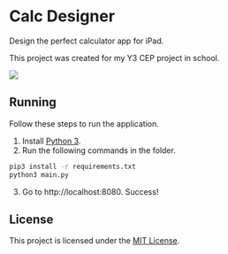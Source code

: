 # Calc Designer

Design the perfect calculator app for iPad.

This project was created for my Y3 CEP project in school.

![](https://user-images.githubusercontent.com/42373024/194305306-0da3767a-52ed-440b-94f2-3639e7a9b998.png)

## Running

Follow these steps to run the application.

1. Install [Python 3](https://www.python.org/downloads).
2. Run the following commands in the folder.
```sh
pip3 install -r requirements.txt
python3 main.py
```
3. Go to http://localhost:8080. Success!

## License

This project is licensed under the [MIT License](LICENSE).

